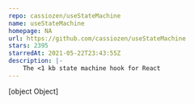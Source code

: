```yaml
---
repo: cassiozen/useStateMachine
name: useStateMachine
homepage: NA
url: https://github.com/cassiozen/useStateMachine
stars: 2395
starredAt: 2021-05-22T23:43:55Z
description: |-
    The <1 kb state machine hook for React
---
```


[object Object]
